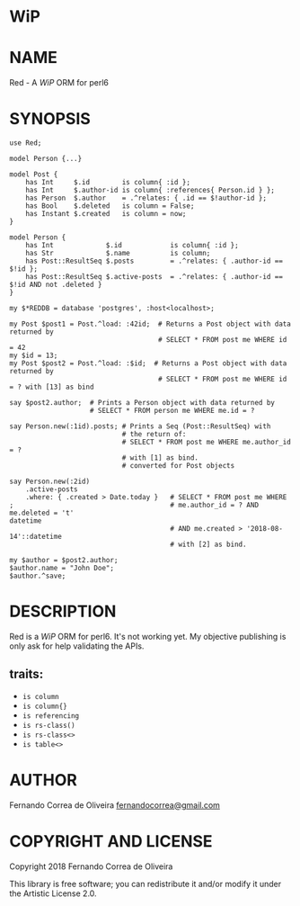 WiP
===

NAME
====

Red - A *WiP* ORM for perl6

SYNOPSIS
========

```perl6
use Red;

model Person {...}

model Post {
    has Int     $.id        is column{ :id };
    has Int     $.author-id is column{ :references{ Person.id } };
    has Person  $.author    = .^relates: { .id == $!author-id };
    has Bool    $.deleted   is column = False;
    has Instant $.created   is column = now;
}

model Person {
    has Int             $.id            is column{ :id };
    has Str             $.name          is column;
    has Post::ResultSeq $.posts         = .^relates: { .author-id == $!id };
    has Post::ResultSeq $.active-posts  = .^relates: { .author-id == $!id AND not .deleted }
}

my $*REDDB = database 'postgres', :host<localhost>; 

my Post $post1 = Post.^load: :42id;  # Returns a Post object with data returned by
                                     # SELECT * FROM post me WHERE id = 42
my $id = 13;
my Post $post2 = Post.^load: :$id;  # Returns a Post object with data returned by
                                     # SELECT * FROM post me WHERE id = ? with [13] as bind

say $post2.author;  # Prints a Person object with data returned by
                    # SELECT * FROM person me WHERE me.id = ?

say Person.new(:1id).posts; # Prints a Seq (Post::ResultSeq) with
                            # the return of:
                            # SELECT * FROM post me WHERE me.author_id = ?
                            # with [1] as bind.
                            # converted for Post objects

say Person.new(:2id)
    .active-posts
    .where: { .created > Date.today }   # SELECT * FROM post me WHERE
;                                       # me.author_id = ? AND me.deleted = 't'
datetime
                                        # AND me.created > '2018-08-14'::datetime
                                        # with [2] as bind.

my $author = $post2.author;
$author.name = "John Doe";
$author.^save;
```

DESCRIPTION
===========

Red is a *WiP* ORM for perl6. It's not working yet. My objective publishing is only ask for help validating the APIs.

## traits:

* `is column`
* `is column{}`
* `is referencing`
* `is rs-class()`
* `is rs-class<>`
* `is table<>`

AUTHOR
======

Fernando Correa de Oliveira <fernandocorrea@gmail.com>

COPYRIGHT AND LICENSE
=====================

Copyright 2018 Fernando Correa de Oliveira

This library is free software; you can redistribute it and/or modify it under the Artistic License 2.0.

